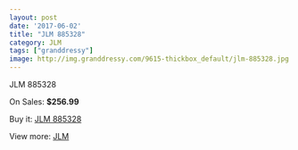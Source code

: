 ```yaml
---
layout: post
date: '2017-06-02'
title: "JLM 885328"
category: JLM
tags: ["granddressy"]
image: http://img.granddressy.com/9615-thickbox_default/jlm-885328.jpg
---
```

JLM 885328

On Sales: **$256.99**
<a href="https://www.granddressy.com/en/jlm/8818-jlm-885328.html"><amp-img layout="responsive" width="600" height="600" src="//img.granddressy.com/9615-thickbox_default/jlm-885328.jpg" alt="JLM 885328 0" /></a>
<a href="https://www.granddressy.com/en/jlm/8818-jlm-885328.html"><amp-img layout="responsive" width="600" height="600" src="//img.granddressy.com/9616-thickbox_default/jlm-885328.jpg" alt="JLM 885328 1" /></a>

Buy it: [JLM 885328](https://www.granddressy.com/en/jlm/8818-jlm-885328.html "JLM 885328")

View more: [JLM](https://www.granddressy.com/en/207-jlm "JLM")